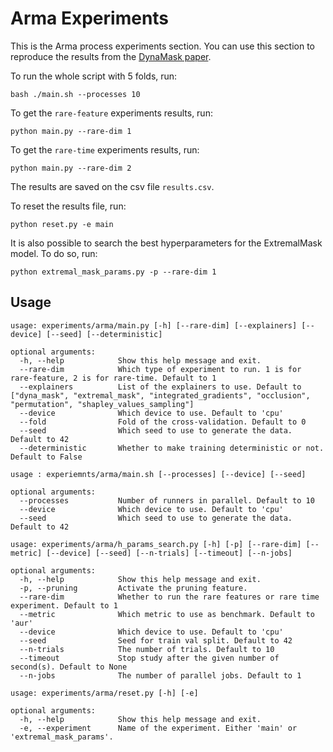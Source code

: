 # Arma Experiments

This is the Arma process experiments section. You can use this
section to reproduce the results from the 
[DynaMask paper](https://arxiv.org/pdf/2106.05303.pdf).

To run the whole script with 5 folds, run:

```shell script
bash ./main.sh --processes 10
```

To get the ``rare-feature`` experiments results, run:

```shell script
python main.py --rare-dim 1
```

To get the ``rare-time`` experiments results, run:

```shell script
python main.py --rare-dim 2
```

The results are saved on the csv file ``results.csv``. 

To reset the results file, run:

```shell script
python reset.py -e main
```


It is also possible to search the best hyperparameters for the ExtremalMask model.
To do so, run:

```shell script
python extremal_mask_params.py -p --rare-dim 1
```


## Usage

```
usage: experiments/arma/main.py [-h] [--rare-dim] [--explainers] [--device] [--seed] [--deterministic]

optional arguments:
  -h, --help            Show this help message and exit.
  --rare-dim            Which type of experiment to run. 1 is for rare-feature, 2 is for rare-time. Default to 1
  --explainers          List of the explainers to use. Default to ["dyna_mask", "extremal_mask", "integrated_gradients", "occlusion", "permutation", "shapley_values_sampling"]
  --device              Which device to use. Default to 'cpu'
  --fold                Fold of the cross-validation. Default to 0
  --seed                Which seed to use to generate the data. Default to 42
  --deterministic       Whether to make training deterministic or not. Default to False
```

```
usage : experiemnts/arma/main.sh [--processes] [--device] [--seed]

optional arguments:
  --processes           Number of runners in parallel. Default to 10
  --device              Which device to use. Default to 'cpu'
  --seed                Which seed to use to generate the data. Default to 42
```

```
usage: experiments/arma/h_params_search.py [-h] [-p] [--rare-dim] [--metric] [--device] [--seed] [--n-trials] [--timeout] [--n-jobs]

optional arguments:
  -h, --help            Show this help message and exit.
  -p, --pruning         Activate the pruning feature.
  --rare-dim            Whether to run the rare features or rare time experiment. Default to 1
  --metric              Which metric to use as benchmark. Default to 'aur'
  --device              Which device to use. Default to 'cpu'
  --seed                Seed for train val split. Default to 42
  --n-trials            The number of trials. Default to 10
  --timeout             Stop study after the given number of second(s). Default to None
  --n-jobs              The number of parallel jobs. Default to 1
```

```
usage: experiments/arma/reset.py [-h] [-e]

optional arguments:
  -h, --help            Show this help message and exit.
  -e, --experiment      Name of the experiment. Either 'main' or 'extremal_mask_params'.
```
